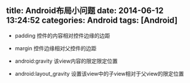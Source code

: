 title: Android布局小问题
date: 2014-06-12 13:24:52
categories: Android
tags: [Android]
---
- padding 控件的内容相对控件边缘的边距
- margin 控件边缘相对父控件的边距

- android:gravity 该view内容的限定限定位置
- android:layout_gravity 设置该view中的子view相对于父view的限定位置